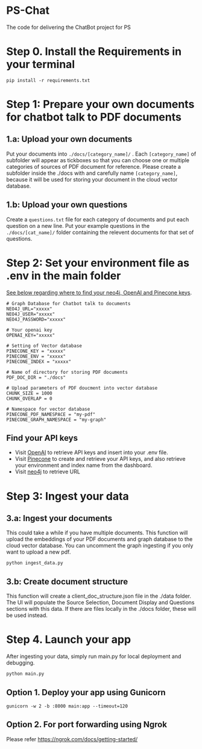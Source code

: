 # PS-Chat
The code for delivering the ChatBot project for PS

# Step 0. Install the Requirements in your terminal

```
pip install -r requirements.txt

```

# Step 1: Prepare your own documents for chatbot talk to PDF documents

## 1.a: Upload your own documents
Put your documents into ``./docs/[category_name]/`` . Each ``[category_name]`` of subfolder will appear as tickboxes so that you can choose one or multiple categories of sources of PDF document for reference. Please create a subfolder inside the ./docs with and carefully name ``[category_name]``, because it will be used for storing your document in the cloud vector database.

## 1.b: Upload your own questions
Create a  ```questions.txt``` file for each category of documents and put each question on a new line. Put your example questions in the ``` ./docs/[cat_name]/ ``` folder containing the relevent documents for that set of questions.

# Step 2: Set your environment file as .env in the main folder

[See below regarding where to find your neo4j, OpenAI and Pinecone keys](#find-your-api-keys).

```
# Graph Database for Chatbot talk to documents
NEO4J_URL="xxxxx"
NEO4J_USER="xxxxx"
NEO4J_PASSWORD="xxxxx"

# Your openai key 
OPENAI_KEY="xxxxx"

# Setting of Vector database
PINECONE_KEY = "xxxxx"
PINECONE_ENV = "xxxxx"
PINECONE_INDEX = "xxxxx"

# Name of directory for storing PDF documents
PDF_DOC_DIR = "./docs" 

# Upload parameters of PDF doucment into vector database
CHUNK_SIZE = 1000 
CHUNK_OVERLAP = 0

# Namespace for vector database
PINECONE_PDF_NAMESPACE = "my-pdf" 
PINECONE_GRAPH_NAMESPACE = "my-graph" 

```

## Find your API keys

- Visit [OpenAI](https://help.openai.com/en/articles/4936850-where-do-i-find-my-secret-api-key) to retrieve API keys and insert into your .env file.
- Visit [Pinecone](https://docs.pinecone.io/docs/quickstart#2-get-and-verify-your-pinecone-api-key) to create and retrieve your API keys, and also retrieve your environment and index name from the dashboard.
- Visit [neo4j](https://neo4j.com/docs/browser-manual/current/operations/dbms-connection/) to retrieve URL


# Step 3: Ingest your data

## 3.a: Ingest your documents
This could take a while if you have multiple documents. This function will upload the embeddings of your PDF documents and graph database to the cloud vector database.
You can uncomment the graph ingesting if you only want to upload a new pdf.

```
python ingest_data.py
```

## 3.b: Create document structure
This function will create a client_doc_structure.json file in the ./data folder. The UI will populate the Source Selection, Document Display and Questions sections with this data. If there are files locally in the ./docs folder, these will be used instead.


# Step 4. Launch your app
After ingesting your data, simply run main.py for local deployment and debugging.

```
python main.py
```

## Option 1. Deploy your app using Gunicorn

```
gunicorn -w 2 -b :8000 main:app --timeout=120
```

## Option 2. For port forwarding using Ngrok
Please refer https://ngrok.com/docs/getting-started/

